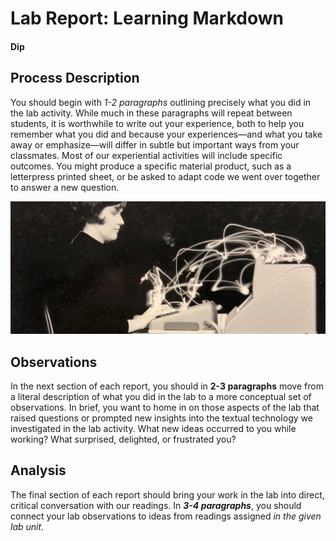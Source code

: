 # Lab Report: Learning Markdown

#### Dip

## Process Description

You should begin with _1-2 paragraphs_ outlining precisely what you did in the lab activity. While much in these paragraphs will repeat between students, it is worthwhile to write out your experience, both to help you remember what you did and because your experiences—and what you take away or emphasize—will differ in subtle but important ways from your classmates. Most of our experiential activities will include specific outcomes. You might produce a specific material product, such as a letterpress printed sheet, or be asked to adapt code we went over together to answer a new question.

![a photograph of a woman typing with lights tracking her finger movements](/images/lighttyping.jpg)

## Observations

In the next section of each report, you should in **2-3 paragraphs** move from a literal description of what you did in the lab to a more conceptual set of observations. In brief, you want to home in on those aspects of the lab that raised questions or prompted new insights into the textual technology we investigated in the lab activity. What new ideas occurred to you while working? What surprised, delighted, or frustrated you?

## Analysis

The final section of each report should bring your work in the lab into direct, critical conversation with our readings. In **_3-4 paragraphs_**, you should connect your lab observations to ideas from readings assigned _in the given lab unit_.